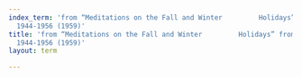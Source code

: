 ```yaml
---
index_term: 'from “Meditations on the Fall and Winter         Holidays” from Inscriptions:
  1944-1956 (1959)'
title: 'from “Meditations on the Fall and Winter         Holidays” from Inscriptions:
  1944-1956 (1959)'
layout: term

---
```

